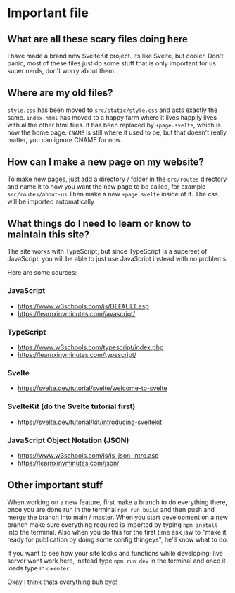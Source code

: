 # Important file

## What are all these scary files doing here
I have made a brand new SvelteKit project. Its like Svelte, but cooler. Don't panic, most of these files just do some stuff that is only important for us super nerds, don't worry about them.

## Where are my old files?
`style.css` has been moved to `src/static/style.css` and acts exactly the same.
`index.html` has moved to a happy farm where it lives happily lives with al the other html files. It has been replaced by `+page.svelte`, which is now the home page.
`CNAME` is still where it used to be, but that doesn't really matter, you can ignore CNAME for now.

## How can I make a new page on my website?
To make new pages, just add a directory / folder in the `src/routes` directory and name it to how you want the new page to be called, for example `src/routes/about-us`.Then make a new `+page.svelte` inside of it. The css will be imported automatically

## What things do I need to learn or know to maintain this site?
The site works with TypeScript, but since TypeScript is a superset of JavaScript, you will be able to just use JavaScript instead with no problems.

Here are some sources:
### JavaScript
- https://www.w3schools.com/js/DEFAULT.asp
- https://learnxinyminutes.com/javascript/

### TypeScript
- https://www.w3schools.com/typescript/index.php
- https://learnxinyminutes.com/typescript/

### Svelte
- https://svelte.dev/tutorial/svelte/welcome-to-svelte

### SvelteKit (do the Svelte tutorial first)
- https://svelte.dev/tutorial/kit/introducing-sveltekit

### JavaScript Object Notation (JSON)
- https://www.w3schools.com/js/js_json_intro.asp
- https://learnxinyminutes.com/json/

## Other important stuff
When working on a new feature, first make a branch to do everything there, once you are done run in the terminal `npm run build` and then push and merge the branch into main / master. When you start development on a new branch make sure everything required is imported by typing `npm install` into the terminal. Also when you do this for the first time ask jsw to "make it ready for publication by doing some config thingeys", he'll know what to do.

If you want to see how your site looks and functions while developing; live server wont work here, instead type `npm run dev` in the terminal and once it loads type in `o`+`enter`.

Okay I think thats everything buh bye!
